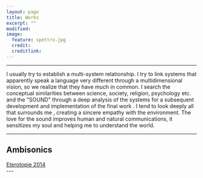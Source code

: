 ```yaml
---
layout: page
title: Works
excerpt: ""
modified: 
image:
  feature: spettro.jpg
  credit: 
  creditlink: 
---
```


---
I usually try to establish a multi-system relationship.
I try to link systems that apparently speak a language very different through a multidimensional vision, so we realize that they have much in common.
I search the conceptual similarities between science, society, religion, psychology etc. and the "SOUND" through a deep analysis of the systems for a subsequent development and implementation of the final work .
I tend to look deeply all that surrounds me , creating a sincere empathy with the environment. The love for the sound improves human and natural communications, it sensitizes my soul and helping me to understand the world.

---

## Ambisonics

 <div markdown="0"><a href="/works/eterotopie" class="btn">Eterotopie 2014</a></div>
---


